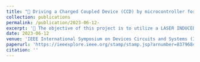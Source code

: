 ```yaml
---
title: "🏁 Driving a Charged Coupled Device (CCD) by microcontroller for LIBS based application"
collection: publications
permalink: /publication/2023-06-12- 
excerpt: '🎯 The objective of this project is to utilize a LASER INDUCED BREAKDOWN SPECTROGRAPHY (LIBS) instrument for soil mineral composition analysis in agriculture, facilitated by an Android-controlled platform.'
date: 2023-06-12
venue: 'IEEE International Symposium on Devices Circuits and Systems (ISDCS), 2018'
paperurl: 'https://ieeexplore.ieee.org/stamp/stamp.jsp?arnumber=8379684'
citation: ''
---
```



<!-- 
---
title: "Financial Mastery: Navigating Personal Finance with Limited Resources"
collection: publications
permalink: /publication/2023-06-12- 
excerpt: 'This is my Debut book - Discover the path to financial success even with limited resources in Mastering Personal Finance with Limited Resources. This comprehensive guidebook provides practical strategies, expert advice, and actionable steps to empower readers to take control of their finances and build a secure future.'
date: 2023-06-12
venue: '-'
paperurl: 'https://www.amazon.com/Financial-Mastery-Navigating-Personal-Resources-ebook/dp/B0C7RHFS5X/ref=sr_1_1?crid=5GIFNU00NIX9&keywords=financial+mastery&qid=1686903671&s=digital-text&sprefix=%2Cdigital-text%2C219&sr=1-1'
'https://notionpress.com/read/financial-mastery'
citation: '-'
--- -->

